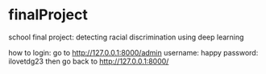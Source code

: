 # finalProject
school final project: detecting racial discrimination using deep learning


how to login:
go to http://127.0.0.1:8000/admin
username: happy
password: ilovetdg23
then go back to http://127.0.0.1:8000/

